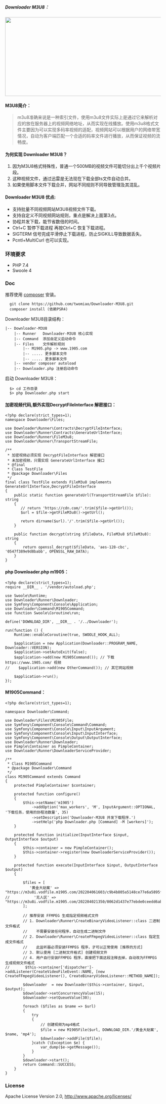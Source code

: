 ##### Downloader M3U8：
<img src="https://img-blog.csdnimg.cn/20210928125137100.png?x-oss-process=image/watermark,type_ZHJvaWRzYW5zZmFsbGJhY2s,shadow_50,text_Q1NETiBAdHdvbWlhbw==,size_20,color_FFFFFF,t_70,g_se,x_16" height="255" width="1200"/>
<br/>

#### M3U8简介：
> m3u8准确来说是一种索引文件，使用m3u8文件实际上是通过它来解析对应的放在服务器上的视频网络地址，从而实现在线播放。使用m3u8格式文件主要因为可以实现多码率视频的适配，视频网站可以根据用户的网络带宽情况，自动为客户端匹配一个合适的码率文件进行播放，从而保证视频的流畅度。

#### 为何实现 Downloader M3U8？
1. 因为M3U8格式特殊性，普通一个500MB的视频文件可能切分出上千个视频片段。
2. 这种视频文件，通过迅雷是无法现在下载全部ts文件自动合并。
3. 如果使用脚本文件下载合并，网站不同规则不同导致管理及其混乱。

#### Downloader M3U8 优点: 
   * 支持批量不同视频网站M3U8视频文件下载。
   * 支持自定义不同视频网站规则，重点是解决上面第3点。
   * 协程并发下载，能节省数倍的时间。
   * Ctrl+C 暂停下载进程 再按Ctrl+C 恢复下载进程。
   * SIGTERM 信号完成平滑停止下载进程，防止SIGKILL导致数据丢失。
   * Pcntl+MultiCurl 也可以实现。
  
### 环境要求

* PHP 7.4
* Swoole 4

### Doc

 推荐使用 [composer](https://www.phpcomposer.com/) 安装。

```
  git clone https://github.com/twomiao/Downloader-M3U8.git
  composer install (依赖PSR4)
```

Downloader M3U8目录结构：
```
|-- Downloader-M3U8
    |-- Runner   Downloader-M3U8 核心实现 
    |-- Command  添加自定义启动命令 
    |-- Files    文件解析规则
        |-- M1905.php -> www.1905.com
        |-- ..... 更多脚本文件
        |-- ..... 更多脚本文件
    |-- vendor composer autoload 
    |-- Downloader.php 注册启动命令
```

 启动 Downloader M3U8：

```
  $> cd 工作目录
  $> php Downloader.php start
```

#### 加密视频代码,额外实现DecryptFileInterface 解密接口：
```
<?php declare(strict_types=1);
namespace Downloader\Files;

use Downloader\Runner\Contracts\DecryptFileInterface;
use Downloader\Runner\Contracts\GenerateUrlInterface;
use Downloader\Runner\FileM3u8;
use Downloader\Runner\TransportStreamFile;

/**
 * 加密视频必须实现 DecryptFileInterface 解密接口
 * 未加密视频，只需实现 GenerateUrlInterface 接口
 * @final
 * Class TestFile
 * @package Downloader\Files
 */
final class TestFile extends FileM3u8 implements GenerateUrlInterface,DecryptFileInterface
{
    public static function generateUrl(TransportStreamFile $file): string
    {
       // return 'https://cdn.com/'.trim($file->getUrl());
       $url = $file->getFileM3u8()->getUrl();

       return dirname($url).'/'.trim($file->getUrl());
    }

    public function decrypt(string $fileData, FileM3u8 $fileM3u8): string
    {
        return openssl_decrypt($fileData, 'aes-128-cbc', '0547f389e9d8babb', OPENSSL_RAW_DATA);
    }
}
```

#### php Downloader.php m1905：
```
<?php declare(strict_types=1);
require __DIR__ . '/vendor/autoload.php';

use Swoole\Runtime;
use Downloader\Runner\Downloader;
use Symfony\Component\Console\Application;
use Downloader\Command\M1905Command;
use function Swoole\Coroutine\run;

define('DOWNLOAD_DIR', __DIR__ . '/../Downloader');

run(function () {
    Runtime::enableCoroutine(true, SWOOLE_HOOK_ALL);

    $application = new Application(Downloader::PROGRAM_NAME, Downloader::VERSION);
    $application->setAutoExit(false);
    $application->add(new M1905Command()); // 下载 https://www.1905.com/ 视频
//    $application->add(new OtherCommand()); // 其它网站视频

    $application->run();
});
```

#### M1905Command：
```
<?php declare(strict_types=1);

namespace Downloader\Command;

use Downloader\Files\M1905File;
use Symfony\Component\Console\Command\Command;
use Symfony\Component\Console\Input\InputArgument;
use Symfony\Component\Console\Input\InputInterface;
use Symfony\Component\Console\Output\OutputInterface;
use Downloader\Runner\Downloader;
use Pimple\Container as PimpleContainer;
use Downloader\Runner\DownloaderServiceProvider;

/**
 * Class M1905Command
 * @package Downloader\Command
 */
class M1905Command extends Command
{
    protected PimpleContainer $container;

    protected function configure()
    {
        $this->setName('m1905')
            ->addOption('max_workers', 'M', InputArgument::OPTIONAL, '下载任务，使用的协程池数量', 35)
            ->setDescription('Downloader-M3U8 并发下载程序.')
            ->setHelp('php Downloader.php [Command] -M [workers]');
    }

    protected function initialize(InputInterface $input, OutputInterface $output)
    {
        $this->container = new PimpleContainer();
        $this->container->register(new DownloaderServiceProvider());
    }

    protected function execute(InputInterface $input, OutputInterface $output)
    {

        $files = [
           '黄金大劫案' => "https://m3u8i.vodfile.m1905.com/202204061603/c9b4b805a5148ce77e6a5895ffaf8166/movie/2019/10/22/m201910227KZFWKWLUKB73EXO/10A994B56920FEEAC04EB5799.m3u8"
//           '无人区' => "https://m3u8i.vodfile.m1905.com/202204021350/0062d1437e77ebde0ceedd6ab7022532/movie/2014/07/08/m2014070882MYZ4QYL20IY6US/m2014070882MYZ4QYL20IY6US.m3u8"
        ];

        // 推荐安装 FFMPEG 生成指定视频格式文件
        // 1. Downloader\Runner\CreateBinaryVideoListener::class 二进制文件格式
        //    不需要安装任何程序，自动生成二进制文件
        // 2. Downloader\Runner\CreateFFmpegVideoListener::class 指定生成文件格式
        //    此监听器必须安装FFMPEG 程序，才可以正常使用 [推荐的方式]
        // 3. 默认使用 [二进制文件格式] 创建视频文件
        // 4. 用户自行安装FFMPEG 程序，直接把下面这段注释去掉，自动改为FFMPEG 生成视频文件格式
//       $this->container['dispatcher']->addListener(CreateVideoFileEvent::NAME, [new CreateFFmpegVideoListener(), CreateBinaryVideoListener::METHOD_NAME]);

        $downloader  = new Downloader($this->container, $input, $output);
        $downloader->setConcurrencyValue(15);
        $downloader->setQueueValue(30);

        foreach ($files as $name => $url)
        {
            try
            {
                // 创建视频为mp4格式
                $file = new M1905File($url, DOWNLOAD_DIR.'/黄金大劫案', $name, 'mp4');
                $downloader->addFile($file);
            }catch (\Exception $e) {
                var_dump($e->getMessage());
            }
        }
        $downloader->start();
        return Command::SUCCESS;
    }
}
```

### License

Apache License Version 2.0, http://www.apache.org/licenses/

